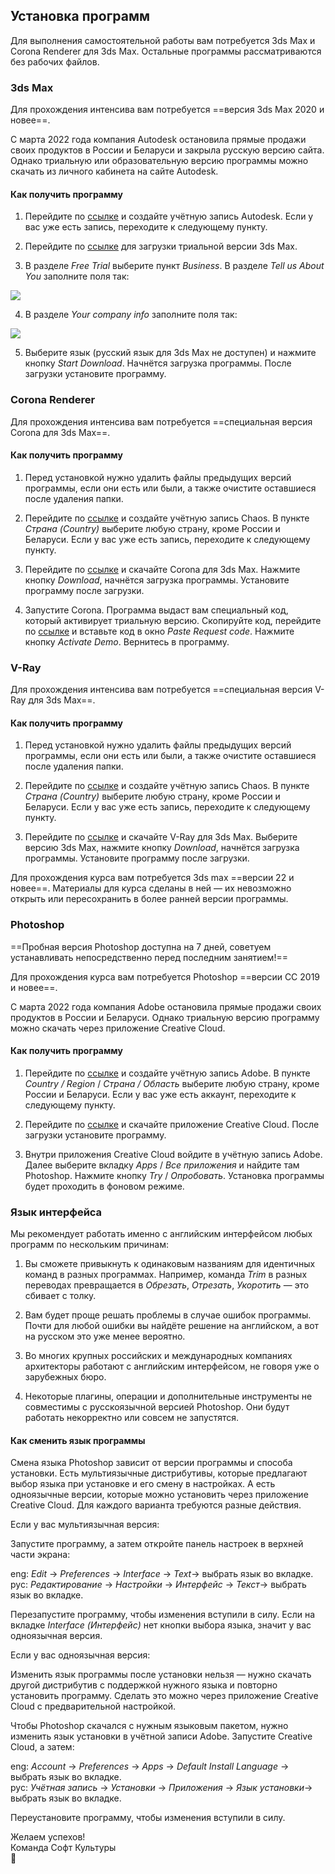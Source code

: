 ## Установка программ

Для выполнения самостоятельной работы вам потребуется 3ds Max и Corona Renderer для 3ds Max. Остальные программы рассматриваются без рабочих файлов.  

### 3ds Max

Для прохождения интенсива вам потребуется ==версия 3ds Max 2020 и новее==. 

С марта 2022 года компания Autodesk остановила прямые продажи своих продуктов в России и Беларуси и закрыла русскую версию сайта. Однако триальную или образовательную версию программы можно скачать из личного кабинета на сайте Autodesk.

#### Как получить программу

1. Перейдите по [ссылке](https://accounts.autodesk.com/register) и создайте учётную запись Autodesk. Если у вас уже есть запись, переходите к следующему пункту. 

2. Перейдите по [ссылке](https://www.autodesk.com/products/3ds-max/trial-intake) для загрузки триальной версии 3ds Max. 

3. В разделе *Free Trial* выберите пункт *Business*. В разделе *Tell us About You* заполните поля так:

![](/img/COR%2041/%D0%A1%D0%BD%D0%B8%D0%BC%D0%BE%D0%BA_%D1%8D%D0%BA%D1%80%D0%B0%D0%BD%D0%B0_2022-04-12_%D0%B2_16.12.05.png#bordered)

4. В разделе *Your company info* заполните поля так:

![](/img/COR%2041/%D0%A1%D0%BD%D0%B8%D0%BC%D0%BE%D0%BA_%D1%8D%D0%BA%D1%80%D0%B0%D0%BD%D0%B0_2022-04-12_%D0%B2_16.12.29.png#bordered)

5. Выберите язык (русский язык для 3ds Max не доступен) и нажмите кнопку *Start Download*. Начнётся загрузка программы. После загрузки установите программу.

### Corona Renderer

Для прохождения интенсива вам потребуется ==специальная версия Corona для 3ds Max==.

#### Как получить программу

1. Перед установкой нужно удалить файлы предыдущих версий программы, если они есть или были, а также очистите оставшиеся после удаления папки. 

2. Перейдите по [ссылке](https://accounts.corona-renderer.com/service_login?return_to=https%3A%2F%2Fssooauth.corona-renderer.com%2Foauth%2Fauthorize%3Fapproval_prompt%3Dauto%26client_id%3Dcorona-web%26redirect_uri%3Dhttps%253A%252F%252Fcorona-renderer.com%252Fauth%252Fcallback%26response_type%3Dcode%26scope%3Dsession-manager%2Bidentity-provider%2Busers.write%2Bentitlement-service%26state%3D4694b2b62414e71507ec9ec897152cff) и создайте учётную запись Chaos. В пункте *Страна (Country)* выберите любую страну, кроме России и Беларуси. Если у вас уже есть запись, переходите к следующему пункту. 

3. Перейдите по [ссылке](https://corona-renderer.com/download) и скачайте Corona для 3ds Max. Нажмите кнопку *Download*, начнётся загрузка программы. Установите программу после загрузки. 

4. Запустите Corona. Программа выдаст вам специальный код, который активирует триальную версию. Скопируйте код, перейдите по [ссылке](https://corona-renderer.com/customer-zone/demo) и вставьте код в окно *Paste Request code*. Нажмите кнопку *Activate Demo*. Вернитесь в программу. 

### V-Ray

Для прохождения интенсива вам потребуется ==специальная версия V-Ray для 3ds Max==. 

#### Как получить программу

1. Перед установкой нужно удалить файлы предыдущих версий программы, если они есть или были, а также очистите оставшиеся после удаления папки. 

2. Перейдите по [ссылке](https://accounts.chaos.com/register) и создайте учётную запись Chaos. В пункте *Страна (Country)* выберите любую страну, кроме России и Беларуси. Если у вас уже есть запись, переходите к следующему пункту. 

3. Перейдите по [ссылке](https://download.chaos.com/?platform=49&product=47) и скачайте V-Ray для 3ds Max. Выберите версию 3ds Max, нажмите кнопку *Download*, начнётся загрузка программы. Установите программу после загрузки.

Для прохождения курса вам потребуется 3ds max ==версии 22 и новее==. Материалы для курса сделаны в ней — их невозможно открыть или пересохранить в более ранней версии программы. 

### Photoshop

==Пробная версия Photoshop доступна на 7 дней, советуем устанавливать непосредственно перед последним занятием!==

Для прохождения курса вам потребуется Photoshop ==версии СС 2019 и новее==.

С марта 2022 года компания Adobe остановила прямые продажи своих продуктов в России и Беларуси. Однако триальную версию программу можно скачать через приложение Creative Cloud. 

#### Как получить программу

1. Перейдите по [ссылке](https://account.adobe.com/) и создайте учётную запись Adobe. В пункте *Country / Region* / *Страна / Область* выберите любую страну, кроме России и Беларуси. Если у вас уже есть аккаунт, переходите к следующему пункту. 

2. Перейдите по [ссылке](https://creativecloud.adobe.com/en/apps/download/creative-cloud) и скачайте приложение Creative Cloud. После загрузки установите программу. 

3. Внутри приложения Creative Cloud войдите в учётную запись Adobe. Далее выберите вкладку *Apps* / *Все приложения* и найдите там Photoshop. Нажмите кнопку *Try* / *Опробовать*. Установка программы будет проходить в фоновом режиме.  

### Язык интерфейса

Мы рекомендует работать именно с английским интерфейсом любых программ по нескольким причинам:

1. Вы сможете привыкнуть к одинаковым названиям для идентичных команд в разных программах. Например, команда *Trim* в разных переводах превращается в *Обрезать*, *Отрезать*, *Укоротить* — это сбивает с толку.

2. Вам будет проще решать проблемы в случае ошибок программы. Почти для любой ошибки вы найдёте решение на английском, а вот на русском это уже менее вероятно.

3. Во многих крупных российских и международных компаниях архитекторы работают с английским интерфейсом, не говоря уже о зарубежных бюро.

4. Некоторые плагины, операции и дополнительные инструменты не совместимы с русскоязычной версией Photoshop. Они будут работать некорректно или совсем не запустятся. 

#### Как сменить язык программы

Смена языка Photoshop зависит от версии программы и способа установки. Есть мультиязычные дистрибутивы, которые предлагают выбор языка при установке и его смену в настройках. А есть одноязычные версии, которые можно установить через приложение Creative Cloud. Для каждого варианта требуются разные действия. 

Если у вас мультиязычная версия:

Запустите программу, а затем откройте панель настроек в верхней части экрана:

eng: *Edit* → *Preferences* → *Interface* → *Text*→ выбрать язык во вкладке.  
рус: *Редактирование* → *Настройки* → *Интерфейс* → *Текст*→ выбрать язык во вкладке. 

Перезапустите программу, чтобы изменения вступили в силу. Если на вкладке *Interface (Интерфейс)* нет кнопки выбора языка, значит у вас одноязычная версия. 

Если у вас одноязычная версия:

Изменить язык программы после установки нельзя — нужно скачать другой дистрибутив с поддержкой нужного языка и повторно установить программу. Сделать это можно через приложение Creative Cloud с предварительной настройкой. 

Чтобы Photoshop скачался с нужным языковым пакетом, нужно изменить язык установки в учётной записи Adobe. Запустите Creative Cloud, а затем:

eng: *Account* → *Preferences* → *Apps* → *Default Install Language* → выбрать язык во вкладке.  
рус: *Учётная запись* → *Установки* → *Приложения* → *Язык установки*→ выбрать язык во вкладке. 

Переустановите программу, чтобы изменения вступили в силу. 

Желаем успехов!  
Команда Софт Культуры  
🖤